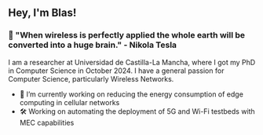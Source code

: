 ## Hey, I'm Blas!

### 💬 "When wireless is perfectly applied the whole earth will be converted into a huge brain." - Nikola Tesla

I am a researcher at Universidad de Castilla-La Mancha, where I got my PhD in Computer Science in October 2024. I have a general passion for Computer Science, particularly Wireless Networks.

- 🔭 I’m currently working on reducing the energy consumption of edge computing in cellular networks
- 🛠️ Working on automating the deployment of 5G and Wi-Fi testbeds with MEC capabilities
